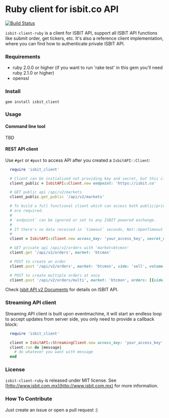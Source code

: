 Ruby client for isbit.co API
==========================

[![Build Status](https://travis-ci.org/isbitexchange/isbit-client-ruby.png?branch=master)](https://travis-ci.org/isbitexchange/isbit-client-ruby)

`isbit-client-ruby` is a client for ISBIT API, support all ISBIT API functions like submit order, get tickers, etc. It's also a reference client implementation, where you can find how to authenticate private ISBIT API.

### Requirements ###

* ruby 2.0.0 or higher (if you want to run 'rake test' in this gem you'll need ruby 2.1.0 or higher)
* openssl

### Install ###

    gem install isbit_client

### Usage ###

#### Command line tool ####

TBD

#### REST API client ####

Use `#get` or `#post` to access API after you created a `IsbitAPI::Client`:

```ruby
  require 'isbit_client'

  # Client can be initialized not providing key and secret, but this client can only access public APIs
  client_public = IsbitAPI::Client.new endpoint: 'https://isbit.co'

  # GET public api /api/v2/markets
  client_public.get_public '/api/v2/markets'

  # To build a full functional client which can access both public/private api, access_key/secret_key
  # are required.
  #
  # `endpoint` can be ignored or set to any ISBIT powered exchange.
  #
  # If there's no data received in `timeout` seconds, Net::OpenTimeout will be raised. Default to 60.
  #
  client = IsbitAPI::Client.new access_key: 'your_access_key', secret_key: 'your_secret_key', endpoint: 'https://isbit.co', timeout: 60

  # GET private api /api/v2/orders with 'market=btcmxn'
  client.get '/api/v2/orders', market: 'btcmxn'

  # POST to create an order
  client.post '/api/v2/orders', market: 'btcmxn', side: 'sell', volume: '0.11', price: '2955.0'

  # POST to create multiple orders at once
  client.post '/api/v2/orders/multi', market: 'btcmxn', orders: [{side: 'buy', volume: '0.15', price: '2955.0'}, {side: 'sell', volume: '0.16', price: '2956'}]
```

Check [Isbit API v2 Documents](https://isbit.co/documents/api_v2) for details on ISBIT API.

### Streaming API client ###

Streaming API client is built upon eventmachine, it will start an endless loop to accept updates from server side, you only need to provide a callback block:

```ruby
  require 'isbit_client'

  client = IsbitAPI::StreamingClient.new access_key: 'your_access_key', secret_key: 'your_secret_key', endpoint: 'wss://isbit.co'
  client.run do |message|
    # do whatever you want with message
  end
```

### License ###

`isbit-client-ruby` is released under MIT license. See [http://www.isbit.com.mx](http://www.isbit.com.mx) for more information.

### How To Contribute ###

Just create an issue or open a pull request :)
